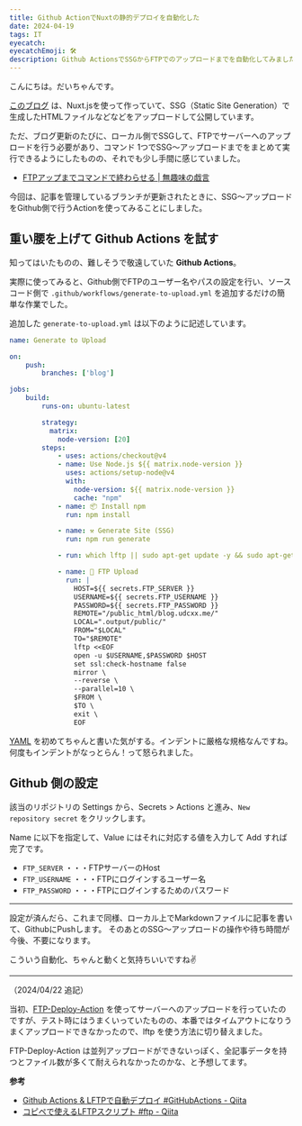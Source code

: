 ```yaml
---
title: Github ActionでNuxtの静的デプロイを自動化した
date: 2024-04-19
tags: IT
eyecatch: 
eyecatchEmoji: 🛠
description: Github ActionsでSSGからFTPでのアップロードまでを自動化してみました
---
```


こんにちは。だいちゃんです。

[このブログ](https://blog.udcxx.me/) は、Nuxt.jsを使って作っていて、SSG（Static Site Generation）で生成したHTMLファイルなどなどをアップロードして公開しています。

ただ、ブログ更新のたびに、ローカル側でSSGして、FTPでサーバーへのアップロードを行う必要があり、コマンド 1つでSSG～アップロードまでをまとめて実行できるようにしたものの、それでも少し手間に感じていました。

* [FTPアップまでコマンドで終わらせる | 無趣味の戯言](https://blog.udcxx.me/article/191111/ftp-update/)

今回は、記事を管理しているブランチが更新されたときに、SSG～アップロードをGithub側で行うActionを使ってみることにしました。

## 重い腰を上げて Github Actions を試す

知ってはいたものの、難しそうで敬遠していた **Github Actions**。

実際に使ってみると、Github側でFTPのユーザー名やパスの設定を行い、ソースコード側で `.github/workflows/generate-to-upload.yml` を追加するだけの簡単な作業でした。

追加した `generate-to-upload.yml` は以下のように記述しています。

```yml
name: Generate to Upload

on: 
    push:
        branches: ['blog']

jobs:
    build:
        runs-on: ubuntu-latest

        strategy:
          matrix:
            node-version: [20]
        steps:
            - uses: actions/checkout@v4
            - name: Use Node.js ${{ matrix.node-version }}
              uses: actions/setup-node@v4
              with:
                node-version: ${{ matrix.node-version }}
                cache: "npm"
            - name: 📦️ Install npm
              run: npm install

            - name: ⚒️ Generate Site (SSG)
              run: npm run generate

            - run: which lftp || sudo apt-get update -y && sudo apt-get install lftp -y

            - name: 🚚 FTP Upload
              run: |                
                HOST=${{ secrets.FTP_SERVER }}
                USERNAME=${{ secrets.FTP_USERNAME }}
                PASSWORD=${{ secrets.FTP_PASSWORD }}
                REMOTE="/public_html/blog.udcxx.me/"
                LOCAL=".output/public/"
                FROM="$LOCAL"
                TO="$REMOTE"
                lftp <<EOF
                open -u $USERNAME,$PASSWORD $HOST
                set ssl:check-hostname false
                mirror \
                --reverse \
                --parallel=10 \
                $FROM \
                $TO \
                exit \
                EOF
```

[YAML](https://ja.wikipedia.org/wiki/YAML) を初めてちゃんと書いた気がする。インデントに厳格な規格なんですね。何度もインデントがなっとらん！って怒られました。


## Github 側の設定

該当のリポジトリの Settings から、Secrets > Actions と進み、`New repository secret` をクリックします。

Name に以下を指定して、Value にはそれに対応する値を入力して Add すれば完了です。

* `FTP_SERVER` ・・・FTPサーバーのHost
* `FTP_USERNAME` ・・・FTPにログインするユーザー名
* `FTP_PASSWORD` ・・・FTPにログインするためのパスワード

---

設定が済んだら、これまで同様、ローカル上でMarkdownファイルに記事を書いて、GithubにPushします。
そのあとのSSG～アップロードの操作や待ち時間が今後、不要になります。

こういう自動化、ちゃんと動くと気持ちいいですね✌️

---

（2024/04/22 追記）

当初、[FTP-Deploy-Action](https://github.com/SamKirkland/FTP-Deploy-Action) を使ってサーバーへのアップロードを行っていたのですが、テスト時にはうまくいっていたものの、本番ではタイムアウトになりうまくアップロードできなかったので、lftp を使う方法に切り替えました。

FTP-Deploy-Action は並列アップロードができないっぽく、全記事データを持つとファイル数が多くて耐えられなかったのかな、と予想してます。

**参考**

* [Github Actions & LFTPで自動デプロイ #GitHubActions - Qiita](https://qiita.com/swimmyxox/items/16171dcf329ff3515b02)
* [コピペで使えるLFTPスクリプト #ftp - Qiita](https://qiita.com/n_haruka/items/843a18bbbc268aaf912a)